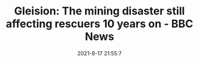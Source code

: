 ---
"title": "Gleision: The mining disaster still affecting rescuers 10 years on - BBC News"
"date": "2021-9-17 21:55:7"
"feed_name": "GOOGLENEWSMINING"
"feed_website": "https://news.google.com/search?q=mining%2Bincident&hl=en-US&gl=US&ceid=US:en"
"feed_rss": "https://news.google.com/rss/search?q=mining%2Bincident&hl=en-US&gl=US&ceid=US:en"
"link": "https://www.bbc.com/news/uk-wales-58585552"
"file": "_posts/2021-1-1-42046d1d1e856013230ea23dd023ede79a4b015e.md"
"accident": "0"
"drilling": "0"
"dead": "0"
"injured": "0"
---